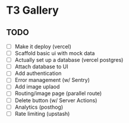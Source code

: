 # T3 Gallery

## TODO

- [ ] Make it deploy (vercel)
- [ ] Scaffold basic ui with mock data
- [ ] Actually set up a database (vercel postgres)
- [ ] Attach database to UI
- [ ] Add authentication
- [ ] Error management (w/ Sentry)
- [ ] Add image uplaod
- [ ] Routing/image page (parallel route)
- [ ] Delete button (w/ Server Actions)
- [ ] Analytics (posthog)
- [ ] Rate limiting (upstash)